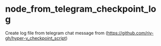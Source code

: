 # node_from_telegram_checkpoint_log
Create log file from telegram chat message from (https://github.com/riv-gh/hyper-v_checkpoint_script)
